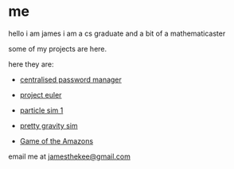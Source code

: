 
# me

hello i am james
i am a cs graduate and a bit of a
mathematicaster

some of my projects are here. 

here they are:

- [centralised password manager](https://github.com/jamesthekee/password-manager)

- [project euler](https://github.com/jamesthekee/project-euler)

- [particle sim 1](https://jamesthekee.github.io/quintballs/index.html)

- [pretty gravity sim](https://jamesthekee.github.io/cursorGrav/index.html)

- [Game of the Amazons](https://jamesthekee.github.io/amazons)


email me at jamesthekee@gmail.com
